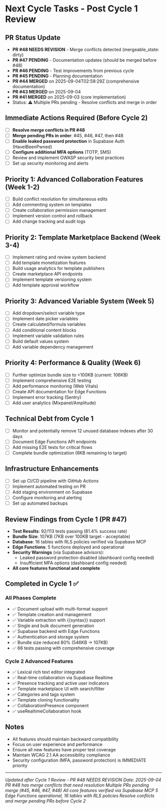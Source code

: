 # Next Cycle Tasks - Post Cycle 1 Review

## PR Status Update
- **PR #48 NEEDS REVISION** - Merge conflicts detected (mergeable_state: dirty)
- **PR #47 PENDING** - Documentation updates (should be merged before #48)
- **PR #46 PENDING** - Test improvements from previous cycle
- **PR #45 PENDING** - Planning documentation
- **PR #44 MERGED** on 2025-09-04T02:58:29Z (comprehensive documentation)
- **PR #43 MERGED** on 2025-09-04
- **PR #41 MERGED** on 2025-09-03 (core implementation)
- Status: ⚠️ Multiple PRs pending - Resolve conflicts and merge in order

## Immediate Actions Required (Before Cycle 2)
- [ ] **Resolve merge conflicts in PR #48**
- [ ] **Merge pending PRs in order**: #45, #46, #47, then #48
- [ ] **Enable leaked password protection** in Supabase Auth (HaveIBeenPwned)
- [ ] **Configure additional MFA options** (TOTP, SMS)
- [ ] Review and implement OWASP security best practices
- [ ] Set up security monitoring and alerts

## Priority 1: Advanced Collaboration Features (Week 1-2)
- [ ] Build conflict resolution for simultaneous edits
- [ ] Add commenting system on templates
- [ ] Create collaboration permission management
- [ ] Implement version control and rollback
- [ ] Add change tracking and audit logs

## Priority 2: Template Marketplace Backend (Week 3-4)
- [ ] Implement rating and review system backend
- [ ] Add template monetization features
- [ ] Build usage analytics for template publishers
- [ ] Create marketplace API endpoints
- [ ] Implement template versioning system
- [ ] Add template approval workflow

## Priority 3: Advanced Variable System (Week 5)
- [ ] Add dropdown/select variable type
- [ ] Implement date picker variables
- [ ] Create calculated/formula variables
- [ ] Add conditional content blocks
- [ ] Implement variable validation rules
- [ ] Build default values system
- [ ] Add variable dependency management

## Priority 4: Performance & Quality (Week 6)
- [ ] Further optimize bundle size to <100KB (current: 106KB)
- [ ] Implement comprehensive E2E testing
- [ ] Add performance monitoring (Web Vitals)
- [ ] Create API documentation for Edge Functions
- [ ] Implement error tracking (Sentry)
- [ ] Add user analytics (Mixpanel/Amplitude)

## Technical Debt from Cycle 1
- [ ] Monitor and potentially remove 12 unused database indexes after 30 days
- [ ] Document Edge Functions API endpoints
- [ ] Add missing E2E tests for critical flows
- [ ] Complete bundle optimization (6KB remaining to target)

## Infrastructure Enhancements
- [ ] Set up CI/CD pipeline with GitHub Actions
- [ ] Implement automated testing on PR
- [ ] Add staging environment on Supabase
- [ ] Configure monitoring and alerting
- [ ] Set up automated backups

## Review Findings from Cycle 1 (PR #47)
- **Test Results**: 92/113 tests passing (81.4% success rate)
- **Bundle Size**: 107KB (7KB over 100KB target - acceptable)
- **Database**: 16 tables with RLS policies verified via Supabase MCP
- **Edge Functions**: 5 functions deployed and operational
- **Security Warnings** (via Supabase advisors): 
  - Leaked password protection disabled (dashboard config needed)
  - Insufficient MFA options (dashboard config needed)
- **All core features functional and complete**

## Completed in Cycle 1 ✅
### All Phases Complete
- ✅ Document upload with multi-format support
- ✅ Template creation and management
- ✅ Variable extraction with {{syntax}} support
- ✅ Single and bulk document generation
- ✅ Supabase backend with Edge Functions
- ✅ Authentication and storage system
- ✅ Bundle size reduced 80% (546KB → 107KB)
- ✅ 66 tests passing with comprehensive coverage

### Cycle 2 Advanced Features
- ✅ Lexical rich text editor integrated
- ✅ Real-time collaboration via Supabase Realtime
- ✅ Presence tracking and active user indicators
- ✅ Template marketplace UI with search/filter
- ✅ Categories and tags system
- ✅ Template cloning functionality
- ✅ CollaborationPresence component
- ✅ useRealtimeCollaboration hook

## Notes
- All features should maintain backward compatibility
- Focus on user experience and performance
- Ensure all new features have proper test coverage
- Maintain WCAG 2.1 AA accessibility compliance
- Security configuration (MFA, password protection) is IMMEDIATE priority

---
*Updated after Cycle 1 Review - PR #48 NEEDS REVISION*
*Date: 2025-09-04*
*PR #48 has merge conflicts that need resolution*
*Multiple PRs pending merge (#45, #46, #47, #48)*
*All core features verified via Supabase MCP*
*5 Edge Functions operational, 16 tables with RLS policies*
*Resolve conflicts and merge pending PRs before Cycle 2*